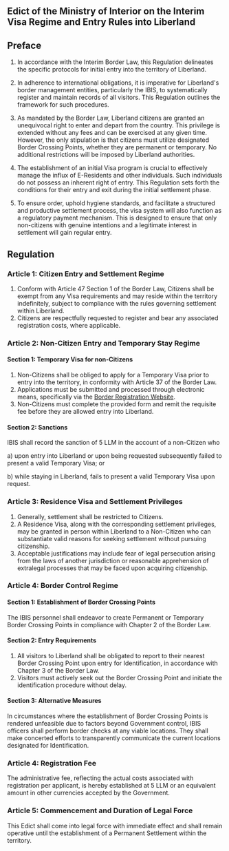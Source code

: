 ## Edict of the Ministry of Interior on the Interim Visa Regime and Entry Rules into Liberland

## Preface
1. In accordance with the Interim Border Law, this Regulation delineates the specific protocols for initial entry into the territory of Liberland.

2. In adherence to international obligations, it is imperative for Liberland's border management entities, particularly the IBIS, to systematically register and maintain records of all visitors. This Regulation outlines the framework for such procedures.

3. As mandated by the Border Law, Liberland citizens are granted an unequivocal right to enter and depart from the country. This privilege is extended without any fees and can be exercised at any given time. However, the only stipulation is that citizens must utilize designated Border Crossing Points, whether they are permanent or temporary. No additional restrictions will be imposed by Liberland authorities.

4. The establishment of an initial Visa program is crucial to effectively manage the influx of E-Residents and other individuals. Such individuals do not possess an inherent right of entry. This Regulation sets forth the conditions for their entry and exit during the initial settlement phase.

5. To ensure order, uphold hygiene standards, and facilitate a structured and productive settlement process, the visa system will also function as a regulatory payment mechanism. This is designed to ensure that only non-citizens with genuine intentions and a legitimate interest in settlement will gain regular entry.

## Regulation

### Article 1: Citizen Entry and Settlement Regime

1. Conform with Article 47 Section 1 of the Border Law, Citizens shall be exempt from any Visa requirements and may reside within the territory indefinitely, subject to compliance with the rules governing settlement within Liberland.
2. Citizens are respectfully requested to register and bear any associated registration costs, where applicable.

### Article 2: Non-Citizen Entry and Temporary Stay Regime

#### Section 1: Temporary Visa for non-Citizens
1. Non-Citizens shall be obliged to apply for a Temporary Visa prior to entry into the territory, in conformity with Article 37 of the Border Law.
2. Applications must be submitted and processed through electronic means, specifically via the [Border Registration Website](border.liberland.org).
3. Non-Citizens must complete the provided form and remit the requisite fee before they are allowed entry into Liberland.

#### Section 2: Sanctions
IBIS shall record the sanction of 5 LLM in the account of a non-Citizen who

a) upon entry into Liberland or upon being requested subsequently failed to present a valid Temporary Visa; or

b) while staying in Liberland, fails to present a valid Temporary Visa upon request.

### Article 3: Residence Visa and Settlement Privileges

1. Generally, settlement shall be restricted to Citizens.
2. A Residence Visa, along with the corresponding settlement privileges, may be granted in person within Liberland to a Non-Citizen who can substantiate valid reasons for seeking settlement without pursuing citizenship.
3. Acceptable justifications may include fear of legal persecution arising from the laws of another jurisdiction or reasonable apprehension of extralegal processes that may be faced upon acquiring citizenship.

### Article 4: Border Control Regime

#### Section 1: Establishment of Border Crossing Points
The IBIS personnel shall endeavor to create Permanent or Temporary Border Crossing Points in compliance with Chapter 2 of the Border Law.

#### Section 2: Entry Requirements
1. All visitors to Liberland shall be obligated to report to their nearest Border Crossing Point upon entry for Identification, in accordance with Chapter 3 of the Border Law. 
2. Visitors must actively seek out the Border Crossing Point and initiate the identification procedure without delay.

#### Section 3: Alternative Measures
In circumstances where the establishment of Border Crossing Points is rendered unfeasible due to factors beyond Government control, IBIS officers shall perform border checks at any viable locations. They shall make concerted efforts to transparently communicate the current locations designated for Identification.

### Article 4: Registration Fee
The administrative fee, reflecting the actual costs associated with registration per applicant, is hereby established at 5 LLM or an equivalent amount in other currencies accepted by the Government.

### Article 5: Commencement and Duration of Legal Force

This Edict shall come into legal force with immediate effect and shall remain operative until the establishment of a Permanent Settlement within the territory.
